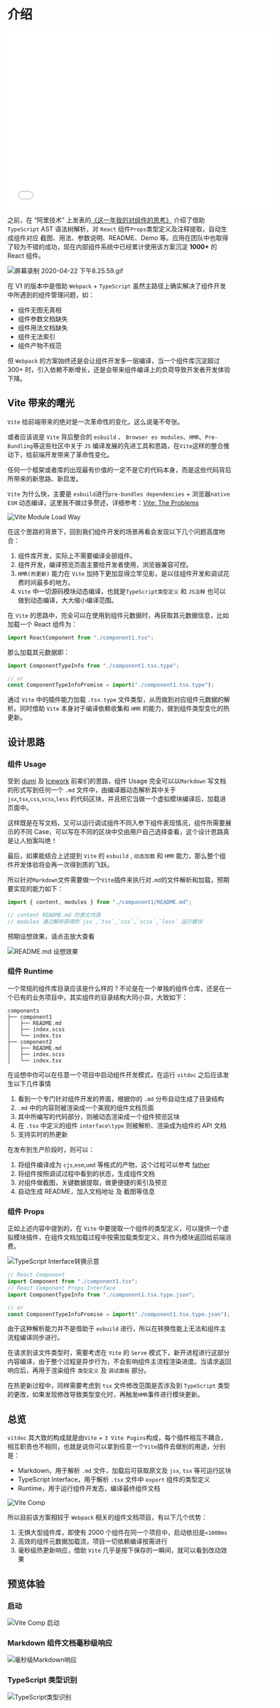 # 介绍

<p align="center" >
    <iframe width="600" height="400" src="//player.bilibili.com/player.html?aid=344892066&bvid=BV1ad4y1A773&cid=815165317&page=1" scrolling="no" border="0" frameborder="no" framespacing="0" allowfullscreen="true"> </iframe>
</p>


之前，在 “阿里技术” 上发表的[《这一年我的对组件的思考》](https://mp.weixin.qq.com/s/P3pwzn1pmoGzjnS8nVyMgg) 介绍了借助 `TypeScript` AST 语法树解析，对 `React` 组件`Props`类型定义及注释提取，自动生成组件对应 截图、用法、参数说明、README、Demo 等。应用在团队中也取得了较为不错的成功，现在内部组件系统中已经累计使用该方案沉淀 **1000+** 的 React 组件。

![屏幕录制 2020-04-22 下午8.25.59.gif](http://md.xiaobe.top/blog/%E5%B1%8F%E5%B9%95%E5%BD%95%E5%88%B6%202020-04-22%20%E4%B8%8B%E5%8D%888.25.59.gif)

在 V1 的版本中是借助 `Webpack` + `TypeScript` 虽然主路径上确实解决了组件开发中所遇到的组件管理问题，如：

- 组件无图无真相
- 组件参数文档缺失
- 组件用法文档缺失
- 组件无法索引
- 组件产物不规范

但 `Webpack` 的方案始终还是会让组件开发多一层编译，当一个组件库沉淀超过 300+ 时，引入依赖不断增长，还是会带来组件编译上的负荷导致开发者开发体验下降。

## Vite 带来的曙光

`Vite` 给前端带来的绝对是一次革命性的变化，这么说毫不夸张。

或者应该说是 `Vite` 背后整合的 `esbuild` 、 `Browser es modules`、`HMR`、`Pre-Bundling`等这些社区中关于 `JS` 编译发展的先进工具和思路，在`Vite`这样的整合推动下，给前端开发带来了革命性变化。

任何一个框架或者库的出现最有价值的一定不是它的代码本身，而是这些代码背后所带来的新思路、新启发。

`Vite` 为什么快，主要是 `esbuild`进行`pre-bundles dependencies` + 浏览器`native ESM` 动态编译，这里我不做过多赘述，详细参考：[Vite: The Problems](https://vitejs.dev/guide/why.html#slow-server-start)

![Vite Module Load Way](http://md.xiaobe.top/static/a0df2d87-95b8-7ab7-f906-ba32c42f58e2.png)

在这个思路的背景下，回到我们组件开发的场景再看会发现以下几个问题高度吻合：

1. 组件库开发，实际上不需要编译全部组件。
1. 组件开发，编译预览页面主要给开发者使用，浏览器兼容可控。
1. `HMR(热更新)` 能力在 `Vite` 加持下更加显得立竿见影，是以往组件开发和调试花费时间最多的地方。
1. `Vite` 中一切源码模块动态编译，也就是`TypeScript类型定义` 和 `JS注释` 也可以做到动态编译，大大缩小编译范围。

在 `Vite` 的思路中，完全可以在使用到组件元数据时，再获取其元数据信息，比如加载一个 React 组件为：

```jsx
import ReactComponent from "./component1.tsx";
```

那么加载其元数据即：

```jsx
import ComponentTypeInfo from "./component1.tsx.type";

// or
const ComponentTypeInfoPromise = import("./component1.tsx.type");
```

通过 `Vite` 中的插件能力加载 `.tsx.type` 文件类型，从而做到对应组件元数据的解析。同时借助 `Vite` 本身对于编译依赖收集和 `HMR` 的能力，做到组件类型变化的热更新。

## 设计思路

### 组件 Usage

受到 [dumi](https://d.umijs.org/) 及 [Icework](https://ice.work/) 前辈们的思路，组件 Usage 完全可以以`Markdown` 写文档的形式写到任何一个 `.md` 文件中，由编译器动态解析其中关于`jsx`,`tsx`,`css`,`scss`,`less` 的代码区块，并且把它当做一个虚拟模块编译后，加载进页面中。

这样既是在写文档，又可以运行调试组件不同入参下组件表现情况，组件所需要展示的不同 Case，可以写在不同的区块中交由用户自己选择查看，这个设计思路真是让人拍案叫绝！

最后，如果能结合上述提到 `Vite` 的 `esbuild` , `动态加载` 和 `HMR` 能力，那么整个组件开发体验将会再一次得到质的飞跃。

所以针对`Markdown`文件需要做一个`Vite`插件来执行对`.md`的文件解析和加载，预期要实现的能力如下：

```jsx
import { content, modules } from "./component1/README.md";

// content README.md 的原文内容
// modules 通过解析获得的`jsx`,`tsx`,`css`,`scss`,`less` 运行模块
```

预期设想效果，请点击放大查看

![README.md 设想效果](http://md.xiaobe.top/static/%E5%B1%8F%E5%B9%95%E5%BD%95%E5%88%B62021-06-06%20%E4%B8%8B%E5%8D%8810.54.14.gif)

### 组件 Runtime

一个常规的组件库目录应该是什么样的？不论是在一个单独的组件仓库，还是在一个已有的业务项目中，其实组件的目录结构大同小异，大致如下：

```
components
├── component1
│   ├── README.md
│   ├── index.scss
│   └── index.tsx
├── component2
│   ├── README.md
│   ├── index.scss
│   └── index.tsx
```

在设想中你可以在任意一个项目中启动组件开发模式，在运行 `vitdoc` 之后应该发生以下几件事情

1. 看到一个专门针对组件开发的界面，根据你的 `.md` 分布自动生成了目录结构
2. `.md` 中的内容则被渲染成一个美观的组件文档页面
3. 其中所编写的代码部分，则被动态渲染成一个组件预览区块
4. 在 `.tsx` 中定义的组件 `interface\type` 则被解析、渲染成为组件的 API 文档
5. 支持实时的热更新

在发布到生产阶段时，则可以：

1. 将组件编译成为 `cjs`,`esm`,`umd` 等格式的产物，这个过程可以参考 [father](https://github.com/umijs/father)
2. 将组件按照调试过程中看到的状态，生成组件文档
3. 对组件做截图，关键数据提取，做更便捷的索引及预览
4. 自动生成 README，加入文档地址 及 截图等信息

### 组件 Props

正如上述内容中提到的，在 `Vite` 中要提取一个组件的类型定义，可以提供一个虚拟模块插件，在组件文档加载过程中按需加载类型定义，并作为模块返回给前端消费。

![TypeScript Interface转换示意](http://md.xiaobe.top/static/c5b9fef5-8f8c-6123-34ab-97c406ad0a54.png)


```jsx
// React Component
import Component from "./component1.tsx";
// React Component Props Interface
import ComponentTypeInfo from "./component1.tsx.type.json";

// or
const ComponentTypeInfoPromise = import("./component1.tsx.type.json");
```

由于这种解析能力并不是借助于 `esbuild` 进行，所以在转换性能上无法和组件主流程编译同步进行。

在请求到该文件类型时，需要考虑在 `Vite` 的 `Serve` 模式下，新开进程进行这部分内容编译，由于整个过程是异步行为，不会影响组件主流程渲染进度。当请求返回响应后，再用于渲染组件 `类型定义` 及 `调试面板` 部分。

在热更新过程中，同样需要考虑到 `tsx` 文件修改范围是否涉及到 `TypeScript` 类型的更改，如果发现修改导致类型变化时，再触发`HMR`事件进行模块更新。

## 总览

`vitdoc` 其大致的构成就是由`Vite` + `3 Vite Pugins`构成，每个插件相互不耦合，相互职责也不相同，也就是说你可以拿到任意一个`Vite`插件去做别的用途，分别是：

- Markdown，用于解析 `.md` 文件，加载后可获取原文及 `jsx`, `tsx` 等可运行区块
- TypeScript Interface，用于解析 `.tsx` 文件中 `export` 组件的类型定义
- Runtime，用于运行组件开发态，编译最终组件文档

![Vite Comp](http://md.xiaobe.top/static/20c5c4ea-8332-02c8-f090-df3491a3ff77.png!jpg)

所以目前该方案相较于 `Webpack` 相关的组件文档项目，有以下几个优势：

1. 无惧大型组件库，即使有 2000 个组件在同一个项目中，启动依旧是`<1000ms`
2. 高效的组件元数据加载流，项目一切依赖编译按需进行
3. 毫秒级热更新响应，借助 `Vite` 几乎是按下保存的一瞬间，就可以看到改动效果

## 预览体验

### 启动

![Vite Comp 启动](http://md.xiaobe.top/static/%E5%B1%8F%E5%B9%95%E5%BD%95%E5%88%B62021-06-07%20%E4%B8%8A%E5%8D%881.42.29.gif)

### Markdown 组件文档毫秒级响应

![毫秒级Markdown响应](http://md.xiaobe.top/static/%E5%B1%8F%E5%B9%95%E5%BD%95%E5%88%B62021-06-07%20%E4%B8%8A%E5%8D%881.58.07.gif)

### TypeScript 类型识别

![TypeScript类型识别](http://md.xiaobe.top/static/%E5%B1%8F%E5%B9%95%E5%BD%95%E5%88%B62021-06-07%20%E4%B8%8A%E5%8D%882.02.21.gif)

